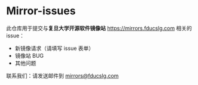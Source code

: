 # Mirror-issues

此仓库用于提交与**复旦大学开源软件镜像站** https://mirrors.fducslg.com 相关的 issue：

- 新镜像请求（请填写 issue 表单）
- 镜像站 BUG
- 其他问题

联系我们：请发送邮件到 mirrors@fducslg.com
